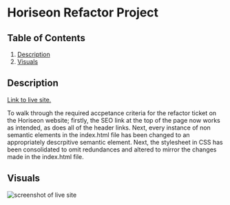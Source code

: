 # Horiseon Refactor Project

## Table of Contents
1. [Description](#description)
2. [Visuals](#visuals)

## Description
[Link to live site.]()

To walk through the required accpetance criteria for the refactor ticket on the Horiseon website; firstly, the SEO link at the top of the page now works as intended, as does all of the header links. Next, every instance of non semantic elements in the index.html file has been changed to an appropriately descrpitive semantic element. Next, the stylesheet in CSS has been consolidated to omit redundances and altered to mirror the changes made in the index.html file. 

## Visuals
![screenshot of live site](./assets/images/)
